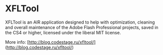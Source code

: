 XFLTool
=======

XFLTool is an AIR application designed to help with optimization, cleaning and overall maintenance of the Adobe Flash Professional projects, saved in the CS4 or higher, licensed under the liberal MIT license.

More info: [http://blog.codestage.ru/xfltool/] (http://blog.codestage.ru/xfltool/)
